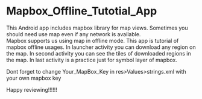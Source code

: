 # Mapbox_Offline_Tutotial_App
This Android app includes mapbox library for map views.
Sometimes you should need use map even if any network is available.  
Mapbox supports us using map in offline mode. This app is tutorial of mapbox offline usages.
In launcher activity you can download any region on the map.
In second activity you can see the tiles of downloaded regions in the map.
In last activity is a practice just for symbol layer of mapbox.

Dont forget to change <string name="access_token">Your_MapBox_Key</string> in res>Values>strings.xml with your own mapbox key

Happy reviewing!!!!!!
